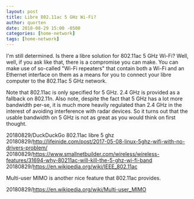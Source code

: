 ```yaml
---
layout: post
title: Libre 802.11ac 5 GHz Wi-Fi?
author: quorten
date: 2018-08-29 15:00 -0500
categories: [home-network]
tags: [home-network]
---
```


I'm still determined.  Is there a libre solution for 802.11ac 5 GHz
Wi-Fi?  Well, well, if you ask like that, there is a compromise you
can make.  You can make use of so-called "Wi-Fi repeaters" that
contain both a Wi-Fi and an Ethernet interface on them as a means for
you to connect your libre computer to the 802.11ac 5 GHz network.

Note that 802.11ac is only specified for 5 GHz.  2.4 GHz is provided
as a fallback on 802.11n.  Also note, despite the fact that 5 GHz has
a lot more bandwidth per-se, it is much more heavily regulated than
2.4 GHz in the interest of avoiding interference with radar devices.
So it turns out that the usable bandwidth on 5 GHz is not as great as
you would think on first thought.

20180829/DuckDuckGo 802.11ac libre 5 ghz
20180829/http://lifeinide.com/post/2017-05-08-linux-5ghz-wifi-with-no-drivers-problem/
20180829/https://www.smallnetbuilder.com/wireless/wireless-features/31694-why-80211ac-will-kill-the-5-ghz-wi-fi-band
20180829/https://en.wikipedia.org/wiki/IEEE_802.11ac

Multi-user MIMO is another nice feature that 802.11ac provides.

20180829/https://en.wikipedia.org/wiki/Multi-user_MIMO
